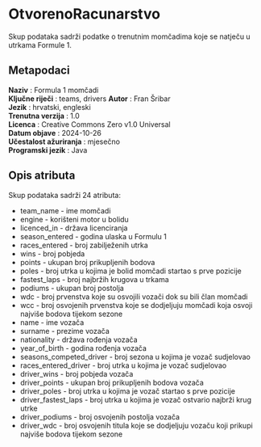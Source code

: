 # OtvorenoRacunarstvo
Skup podataka sadrži podatke o trenutnim momčadima koje se natječu u utrkama Formule 1. 

## Metapodaci
**Naziv** : Formula 1 momčadi  
**Ključne riječi** : teams, drivers
**Autor** : Fran Šribar  
**Jezik** : hrvatski, engleski  
**Trenutna verzija** : 1.0  
**Licenca** : Creative Commons Zero v1.0 Universal  
**Datum objave** : 2024-10-26  
**Učestalost ažuriranja** : mjesečno  
**Programski jezik** : Java 

## Opis atributa  
Skup podataka sadrži 24 atributa:  
- team_name - ime momčadi 
- engine - korišteni motor u bolidu
- licenced_in - država licenciranja 
- season_entered - godina ulaska u Formulu 1 
- races_entered - broj zabilježenih utrka  
- wins - broj pobjeda 
- points - ukupan broj prikupljenih bodova 
- poles - broj utrka u kojima je bolid momčadi startao s prve pozicije 
- fastest_laps - broj najbržih krugova u trkama
- podiums - ukupan broj postolja 
- wdc - broj prvenstva koje su osvojili vozači dok su bili član momčadi
- wcc - broj osvojenih prvenstva koje se dodjeljuju momčadi koja osvoji najviše bodova tijekom sezone
- name - ime vozača
- surname - prezime vozača
- nationality - država rođenja vozača
- year_of_birth - godina rođenja vozača
- seasons_competed_driver - broj sezona u kojima je vozač sudjelovao
- races_entered_driver - broj utrka u kojima je vozač sudjelovao
- driver_wins - broj pobjeda vozača
- driver_points - ukupan broj prikupljenih bodova vozača
- driver_poles - broj utrka u kojima je vozač startao s prve pozicije
- driver_fastest_laps - broj utrka u kojima je vozač ostvario najbrži krug utrke
- driver_podiums - broj osvojenih postolja vozača
- driver_wdc - broj osvojenih titula koje se dodjeljuju vozaču koji prikupi najviše bodova tijekom sezone